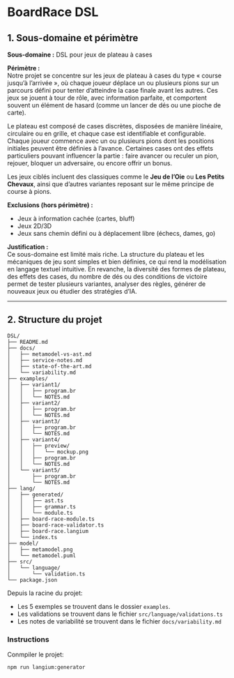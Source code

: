 # BoardRace DSL

## 1. Sous-domaine et périmètre

**Sous-domaine :** DSL pour jeux de plateau à cases

**Périmètre :**  
Notre projet se concentre sur les jeux de plateau à cases du type « course jusqu’à l’arrivée », où chaque joueur déplace un ou plusieurs pions sur un parcours défini pour tenter d’atteindre la case finale avant les autres. Ces jeux se jouent à tour de rôle, avec information parfaite, et comportent souvent un élément de hasard (comme un lancer de dés ou une pioche de carte).  

Le plateau est composé de cases discrètes, disposées de manière linéaire, circulaire ou en grille, et chaque case est identifiable et configurable. Chaque joueur commence avec un ou plusieurs pions dont les positions initiales peuvent être définies à l’avance. Certaines cases ont des effets particuliers pouvant influencer la partie : faire avancer ou reculer un pion, rejouer, bloquer un adversaire, ou encore offrir un bonus.  

Les jeux ciblés incluent des classiques comme le **Jeu de l’Oie** ou **Les Petits Chevaux**, ainsi que d’autres variantes reposant sur le même principe de course à pions.  

**Exclusions (hors périmètre) :**  
- Jeux à information cachée (cartes, bluff)  
- Jeux 2D/3D  
- Jeux sans chemin défini ou à déplacement libre (échecs, dames, go)  

**Justification :**  
Ce sous-domaine est limité mais riche. La structure du plateau et les mécaniques de jeu sont simples et bien définies, ce qui rend la modélisation en langage textuel intuitive. En revanche, la diversité des formes de plateau, des effets des cases, du nombre de dés ou des conditions de victoire permet de tester plusieurs variantes, analyser des règles, générer de nouveaux jeux ou étudier des stratégies d’IA.

---

## 2. Structure du projet

```
DSL/
├── README.md
├── docs/
│   ├── metamodel-vs-ast.md
│   ├── service-notes.md
│   ├── state-of-the-art.md
│   └── variability.md
├── examples/
│   ├── variant1/
│   │   ├── program.br
│   │   └── NOTES.md
│   ├── variant2/
│   │   ├── program.br
│   │   └── NOTES.md
│   ├── variant3/
│   │   ├── program.br
│   │   └── NOTES.md
│   ├── variant4/
│   │   ├── preview/
│   │   │   └── mockup.png
│   │   ├── program.br
│   │   └── NOTES.md
│   └── variant5/
│       ├── program.br
│       └── NOTES.md
├── lang/
│   ├── generated/
│   │   ├── ast.ts
│   │   ├── grammar.ts
│   │   └── module.ts
│   ├── board-race-module.ts
│   ├── board-race-validator.ts
│   ├── board-race.langium
│   └── index.ts
├── model/
│   ├── metamodel.png
│   └── metamodel.puml
├── src/
│   └── language/
│       └── validation.ts
└── package.json
````

Depuis la racine du projet:
- Les 5 exemples se trouvent dans le dossier `examples`.
- Les validations se trouvent dans le fichier `src/language/validations.ts`
- Les notes de variabilité se trouvent dans le fichier `docs/variability.md`

### Instructions

Conmpiler le projet:

```
npm run langium:generator
```